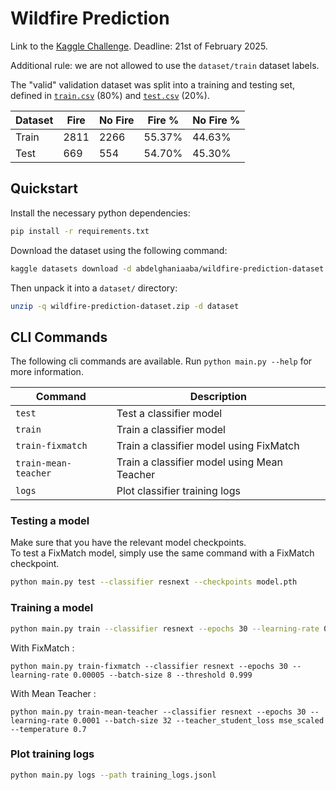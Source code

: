 # Wildfire Prediction

Link to the [Kaggle Challenge](https://www.kaggle.com/datasets/abdelghaniaaba/wildfire-prediction-dataset).
Deadline: 21st of February 2025.

Additional rule: we are not allowed to use the `dataset/train` dataset labels.

The "valid" validation dataset was split into a training and testing set, defined in [`train.csv`](./train.csv) (80%) and [`test.csv`](./test.csv) (20%).

| Dataset | Fire | No Fire | Fire % | No Fire % |
| ------- | ---- | ------- | ------ | --------- |
| Train   | 2811 | 2266    | 55.37% | 44.63%    |
| Test    | 669  | 554     | 54.70% | 45.30%    |

## Quickstart

Install the necessary python dependencies:

```bash
pip install -r requirements.txt
```

Download the dataset using the following command:

```bash
kaggle datasets download -d abdelghaniaaba/wildfire-prediction-dataset
```

Then unpack it into a `dataset/` directory:

```bash
unzip -q wildfire-prediction-dataset.zip -d dataset
```

## CLI Commands

The following cli commands are available. Run `python main.py --help` for more information.

| Command | Description                   |
| ------- | ----------------------------- |
| `test`  | Test a classifier model       |
| `train` | Train a classifier model      |
| `train-fixmatch` | Train a classifier model using FixMatch | 
| `train-mean-teacher` | Train a classifier model using Mean Teacher |
| `logs`  | Plot classifier training logs |

### Testing a model

Make sure that you have the relevant model checkpoints. \
To test a FixMatch model, simply use the same command with a FixMatch checkpoint.

```bash
python main.py test --classifier resnext --checkpoints model.pth
```

### Training a model

```bash
python main.py train --classifier resnext --epochs 30 --learning-rate 0.0001 --batch-size 8
```

With FixMatch :
```
python main.py train-fixmatch --classifier resnext --epochs 30 --learning-rate 0.00005 --batch-size 8 --threshold 0.999
```

With Mean Teacher :
```
python main.py train-mean-teacher --classifier resnext --epochs 30 --learning-rate 0.0001 --batch-size 32 --teacher_student_loss mse_scaled --temperature 0.7
```

### Plot training logs

```bash
python main.py logs --path training_logs.jsonl
```
